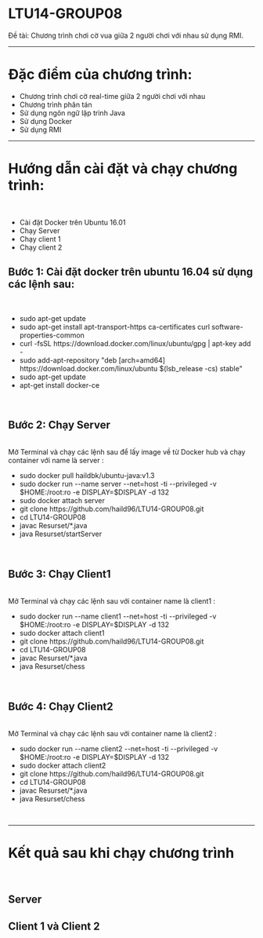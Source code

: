 # LTU14-GROUP08
Đề tài: Chương trình chơi cờ vua giữa 2 người chơi với nhau sử dụng RMI.
<hr>
<h1>Đặc điểm của chương trình:</h1>
<ul>
  <li>Chương trình chơi cờ real-time giữa 2 người chơi với nhau</li> 
  <li>Chương trình phân tán</li> 
  <li>Sử dụng ngôn ngữ lập trình Java</li>
  <li>Sử dụng Docker</li>
  <li>Sử dụng RMI</li>
</ul>
<hr>
<h1>Hướng dẫn cài đặt và chạy chương trình:</h1><br>
<ul>
  <li>Cài đặt Docker trên Ubuntu 16.01</li> 
  <li>Chạy Server</li> 
  <li>Chạy client 1</li>
  <li>Chạy client 2</li>
</ul>
<h2>Bước 1: Cài đặt docker trên ubuntu 16.04 sử dụng các lệnh sau:</h2><br>
<ul> 
  <li>sudo apt-get update</li> 
  <li>sudo apt-get install apt-transport-https ca-certificates curl software-properties-common</li> 
  <li>curl -fsSL https://download.docker.com/linux/ubuntu/gpg | apt-key add -</li>
  <li>sudo add-apt-repository "deb [arch=amd64] https://download.docker.com/linux/ubuntu $(lsb_release -cs) stable"</li>
  <li>sudo apt-get update</li>
  <li>apt-get install docker-ce</li>
</ul>
<br>
<h2>Bước 2: Chạy Server </h2><br>
 Mở Terminal và chạy các lệnh sau để lấy image về từ Docker hub và chạy container với name là server :<br>
<ul>
  <li>sudo docker pull haildbk/ubuntu-java:v1.3</li> 
  <li>sudo docker run  --name server --net=host  -ti --privileged -v $HOME:/root:ro -e DISPLAY=$DISPLAY  -d 132</li>
  <li>sudo docker attach server</li>
  <li>git clone https://github.com/haild96/LTU14-GROUP08.git</li>
  <li>cd LTU14-GROUP08</li>
  <li>javac Resurset/*.java</li>
  <li>java Resurset/startServer</li>
</ul>
<br>
<h2>Bước 3: Chạy Client1</h2><br>
 Mở Terminal và chạy các lệnh sau với container name là client1 :<br>
<ul>
  <li>sudo docker run  --name client1 --net=host  -ti --privileged -v $HOME:/root:ro -e DISPLAY=$DISPLAY  -d 132</li>
  <li>sudo docker attach client1</li>
  <li>git clone https://github.com/haild96/LTU14-GROUP08.git</li>
  <li>cd LTU14-GROUP08</li>
  <li>javac Resurset/*.java</li>
  <li>java Resurset/chess</li>
</ul>
<br>
<h2>Bước 4: Chạy Client2 </h2><br>
 Mở Terminal và chạy các lệnh sau với container name là client2 :<br>
<ul>
  <li>sudo docker run  --name client2 --net=host  -ti --privileged -v $HOME:/root:ro -e DISPLAY=$DISPLAY  -d 132</li>
  <li>sudo docker attach client2</li>
  <li>git clone https://github.com/haild96/LTU14-GROUP08.git</li>
  <li>cd LTU14-GROUP08</li>
  <li>javac Resurset/*.java</li>
  <li>java Resurset/chess</li>
</ul>
<br>

<hr>
<h1>Kết quả sau khi chạy chương trình</h1><br>
<h2>Server<h2>
<h2>Client 1 và Client 2</h2><br>
